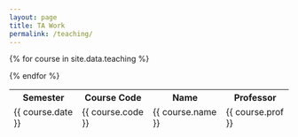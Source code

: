 ```yaml
---
layout: page
title: TA Work
permalink: /teaching/
---
```

<table>

  <thead>
    <tr>
      <th>Semester</th>
      <th>Course Code</th>
      <th>Name</th>
      <th>Professor</th>
      <!-- <th>Description</th> -->
    </tr>
  </thead>

  {% for course in site.data.teaching %}

  <tfoot>
    <tr>
      <td>{{ course.date }}</td>
      <td>{{ course.code }}</td>
      <td>{{ course.name }}</td>
      <td>{{ course.prof }}</td>
      <!-- <td>{{ course.desc }}</td> -->
    </tr>
  </tfoot>

  {% endfor %}


</table>